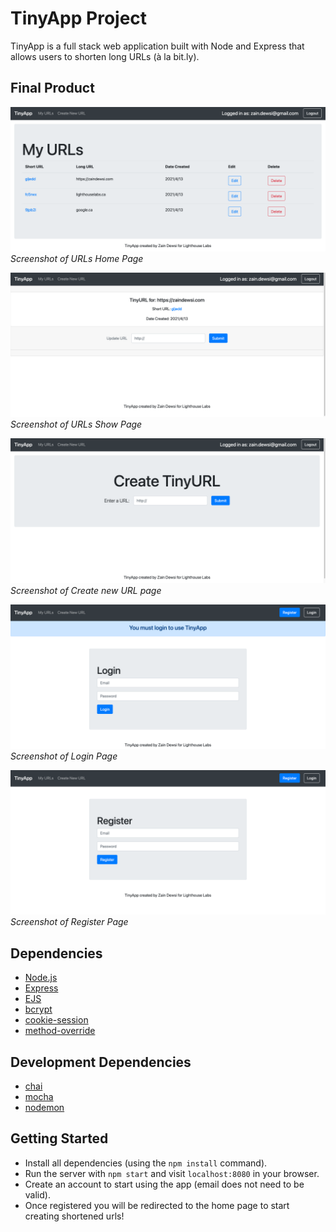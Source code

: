 # TinyApp Project

TinyApp is a full stack web application built with Node and Express that allows users to shorten long URLs (à la bit.ly).

## Final Product

!["Screenshot of URLs Page"](https://github.com/zaindewsi/TinyApp/blob/main/docs/urls.png)
_Screenshot of URLs Home Page_

!["Screenshot of URL Show Page"](https://github.com/zaindewsi/TinyApp/blob/main/docs/show-url.png)
_Screenshot of URLs Show Page_

!["Screenshot of URL New Page"](https://github.com/zaindewsi/TinyApp/blob/main/docs/new-url.png)
_Screenshot of Create new URL page_

!["Screenshot of Login Page"](https://github.com/zaindewsi/TinyApp/blob/main/docs/login.png)
_Screenshot of Login Page_

!["Screenshot of Register Page"](https://github.com/zaindewsi/TinyApp/blob/main/docs/register.png)
_Screenshot of Register Page_

## Dependencies

- [Node.js](https://nodejs.org/en/)
- [Express](https://expressjs.com/)
- [EJS](https://ejs.co/)
- [bcrypt](https://www.npmjs.com/package/bcrypt)
- [cookie-session](https://www.npmjs.com/package/cookie-session)
- [method-override](https://www.npmjs.com/package/method-override)

## Development Dependencies

- [chai](https://www.chaijs.com/)
- [mocha](https://mochajs.org/)
- [nodemon](https://www.npmjs.com/package/nodemon)

## Getting Started

- Install all dependencies (using the `npm install` command).
- Run the server with `npm start` and visit `localhost:8080` in your browser.
- Create an account to start using the app (email does not need to be valid).
- Once registered you will be redirected to the home page to start creating shortened urls!
